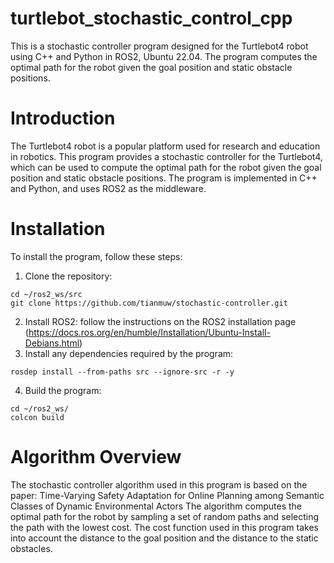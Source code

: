 # turtlebot_stochastic_control_cpp
This is a stochastic controller program designed for the Turtlebot4 robot using C++ and Python in ROS2, Ubuntu 22.04. 
The program computes the optimal path for the robot given the goal position and static obstacle positions.

# Introduction
The Turtlebot4 robot is a popular platform used for research and education in robotics. 
This program provides a stochastic controller for the Turtlebot4, which can be used to 
compute the optimal path for the robot given the goal position and static obstacle positions. 
The program is implemented in C++ and Python, and uses ROS2 as the middleware.

# Installation
To install the program, follow these steps:
1. Clone the repository: 
```
cd ~/ros2_ws/src
git clone https://github.com/tianmuw/stochastic-controller.git
```
2. Install ROS2: follow the instructions on the ROS2 installation page 
(https://docs.ros.org/en/humble/Installation/Ubuntu-Install-Debians.html)
3. Install any dependencies required by the program:
```
rosdep install --from-paths src --ignore-src -r -y
```
4. Build the program: 
```
cd ~/ros2_ws/
colcon build
```
# Algorithm Overview
The stochastic controller algorithm used in this program is based on the paper:
Time-Varying Safety Adaptation for Online Planning among Semantic Classes of Dynamic Environmental Actors
The algorithm computes the optimal path for the robot by sampling a set of random paths 
and selecting the path with the lowest cost. The cost function used in this program takes 
into account the distance to the goal position and the distance to the static obstacles.

